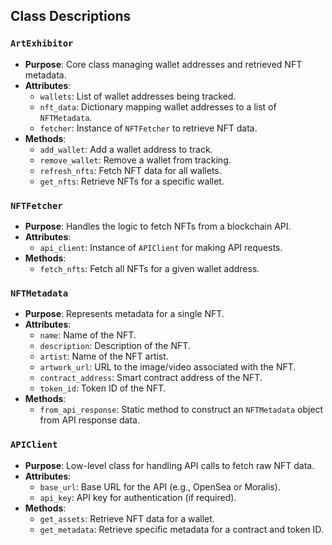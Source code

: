 ## Class Descriptions

### `ArtExhibitor`

- **Purpose**: Core class managing wallet addresses and retrieved NFT metadata.
- **Attributes**:
  - `wallets`: List of wallet addresses being tracked.
  - `nft_data`: Dictionary mapping wallet addresses to a list of `NFTMetadata`.
  - `fetcher`: Instance of `NFTFetcher` to retrieve NFT data.
- **Methods**:
  - `add_wallet`: Add a wallet address to track.
  - `remove_wallet`: Remove a wallet from tracking.
  - `refresh_nfts`: Fetch NFT data for all wallets.
  - `get_nfts`: Retrieve NFTs for a specific wallet.

### `NFTFetcher`

- **Purpose**: Handles the logic to fetch NFTs from a blockchain API.
- **Attributes**:
  - `api_client`: Instance of `APIClient` for making API requests.
- **Methods**:
  - `fetch_nfts`: Fetch all NFTs for a given wallet address.

### `NFTMetadata`

- **Purpose**: Represents metadata for a single NFT.
- **Attributes**:
  - `name`: Name of the NFT.
  - `description`: Description of the NFT.
  - `artist`: Name of the NFT artist.
  - `artwork_url`: URL to the image/video associated with the NFT.
  - `contract_address`: Smart contract address of the NFT.
  - `token_id`: Token ID of the NFT.
- **Methods**:
  - `from_api_response`: Static method to construct an `NFTMetadata` object from API response data.

### `APIClient`

- **Purpose**: Low-level class for handling API calls to fetch raw NFT data.
- **Attributes**:
  - `base_url`: Base URL for the API (e.g., OpenSea or Moralis).
  - `api_key`: API key for authentication (if required).
- **Methods**:
  - `get_assets`: Retrieve NFT data for a wallet.
  - `get_metadata`: Retrieve specific metadata for a contract and token ID.

